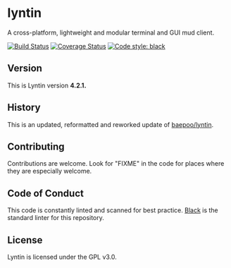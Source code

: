 # lyntin 
A cross-platform, lightweight and modular terminal and GUI mud client.

[![Build Status](https://travis-ci.org/servusDei2018/lyntin.svg?branch=master)](https://travis-ci.org/servusDei2018/lyntin)
[![Coverage Status](https://coveralls.io/repos/github/servusDei2018/lyntin/badge.svg?branch=master)](https://coveralls.io/github/servusDei2018/lyntin?branch=master)
<a href="https://github.com/psf/black"><img alt="Code style: black" src="https://img.shields.io/badge/code%20style-black-000000.svg"></a>

## Version

This is Lyntin version **4.2.1.**

## History

This is an updated, reformatted and reworked update of [baepoo/lyntin](https://github.com/baepoo/lyntin).

## Contributing

Contributions are welcome. Look for "FIXME" in the code for places where they are especially welcome.

## Code of Conduct

This code is constantly linted and scanned for best practice. [Black](https://github.com/psf/black) is the standard linter for this repository.

## License

Lyntin is licensed under the GPL v3.0.
